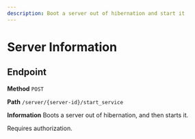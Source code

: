 ```yaml
---
description: Boot a server out of hibernation and start it
---
```


# Server Information

## Endpoint

**Method** `POST`

**Path** `/server/{server-id}/start_service`

**Information** Boots a server out of hibernation, and then starts it.

Requires authorization.
